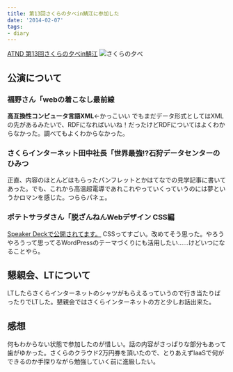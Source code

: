 ```yaml
---
title: 第13回さくらの夕べin鯖江に参加した
date: '2014-02-07'
tags:
- diary
---
```


[ATND 第13回さくらの夕べin鯖江](http://atnd.org/events/47271)
![さくらの夕べ](evening-of-sakura.jpg)

## 公演について

### 福野さん「webの着こなし最前線

<strong>高互換性コンピュータ言語XML</strong>←かっこいい
でもまだデータ形式としてはXMLの先があるみたいで、RDFになればいいね！だったけどRDFについてはよくわからなかった。調べてもよくわからなかった。

### さくらインターネット田中社長「世界最強!?石狩データセンターのひみつ

正直、内容のほとんどはもらったパンフレットとかはてなでの見学記事に書いてあった。でも、これから高温超電導であれこれやっていくっていうのには夢というかロマンを感じた。つららパネェ。

### ポテトサラダさん「脱ざんねんWebデザイン CSS編
[Speaker Deckで公開されてます。](https://speakerdeck.com/shirokuro331/tuo-can-nian-webdezain-cssbian)
CSSってすごい。改めてそう思った。やろうやろうって思ってるWordPressのテーマづくりにも活用したい……けどいつになることやら。

## 懇親会、LTについて

LTしたらさくらインターネットのシャツがもらえるっていうので行き当たりばったりでLTした。懇親会ではさくらインターネットの方と少しお話出来た。

## 感想

何もわからない状態で参加したのが惜しい。話の内容がさっぱりな部分もあって歯がゆかった。さくらのクラウド2万円券を頂いたので、とりあえずIaaSで何ができるのか手探りながら勉強していく前に進級したい。
